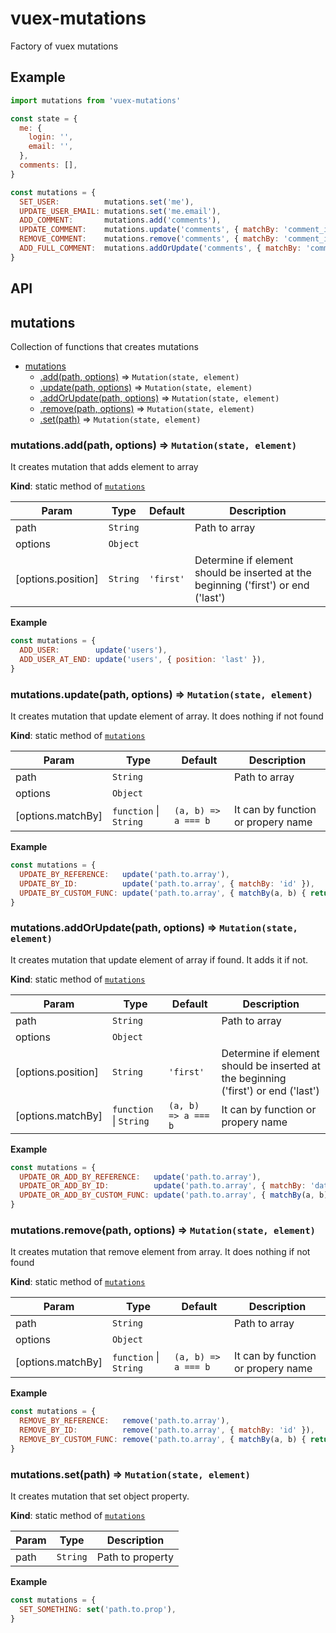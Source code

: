 # vuex-mutations

Factory of vuex mutations

## Example

```javascript
import mutations from 'vuex-mutations'

const state = {
  me: {
    login: '',
    email: '',
  },
  comments: [],
}

const mutations = {
  SET_USER:          mutations.set('me'),
  UPDATE_USER_EMAIL: mutations.set('me.email'),
  ADD_COMMENT:       mutations.add('comments'),
  UPDATE_COMMENT:    mutations.update('comments', { matchBy: 'comment_id' }),
  REMOVE_COMMENT:    mutations.remove('comments', { matchBy: 'comment_id' }),
  ADD_FULL_COMMENT:  mutations.addOrUpdate('comments', { matchBy: 'comment_id' })
}
```

## API

<a name="module_mutations"></a>

## mutations
Collection of functions that creates mutations


* [mutations](#module_mutations)
    * [.add(path, options)](#module_mutations.add) ⇒ <code>Mutation(state, element)</code>
    * [.update(path, options)](#module_mutations.update) ⇒ <code>Mutation(state, element)</code>
    * [.addOrUpdate(path, options)](#module_mutations.addOrUpdate) ⇒ <code>Mutation(state, element)</code>
    * [.remove(path, options)](#module_mutations.remove) ⇒ <code>Mutation(state, element)</code>
    * [.set(path)](#module_mutations.set) ⇒ <code>Mutation(state, element)</code>

<a name="module_mutations.add"></a>

### mutations.add(path, options) ⇒ <code>Mutation(state, element)</code>
It creates mutation that adds element to array

**Kind**: static method of [<code>mutations</code>](#module_mutations)  

| Param | Type | Default | Description |
| --- | --- | --- | --- |
| path | <code>String</code> |  | Path to array |
| options | <code>Object</code> |  |  |
| [options.position] | <code>String</code> | <code>&#x27;first&#x27;</code> | Determine if element should be inserted at the beginning ('first') or end ('last') |

**Example**  
```js
const mutations = {
  ADD_USER:        update('users'),
  ADD_USER_AT_END: update('users', { position: 'last' }),
}
```
<a name="module_mutations.update"></a>

### mutations.update(path, options) ⇒ <code>Mutation(state, element)</code>
It creates mutation that update element of array. It does nothing if not found

**Kind**: static method of [<code>mutations</code>](#module_mutations)  

| Param | Type | Default | Description |
| --- | --- | --- | --- |
| path | <code>String</code> |  | Path to array |
| options | <code>Object</code> |  |  |
| [options.matchBy] | <code>function</code> \| <code>String</code> | <code>(a, b) =&gt; a === b</code> | It can by function or propery name |

**Example**  
```js
const mutations = {
  UPDATE_BY_REFERENCE:   update('path.to.array'),
  UPDATE_BY_ID:          update('path.to.array', { matchBy: 'id' }),
  UPDATE_BY_CUSTOM_FUNC: update('path.to.array', { matchBy(a, b) { return a.name === b.name } }),
}
```
<a name="module_mutations.addOrUpdate"></a>

### mutations.addOrUpdate(path, options) ⇒ <code>Mutation(state, element)</code>
It creates mutation that update element of array if found. It adds it if not.

**Kind**: static method of [<code>mutations</code>](#module_mutations)  

| Param | Type | Default | Description |
| --- | --- | --- | --- |
| path | <code>String</code> |  | Path to array |
| options | <code>Object</code> |  |  |
| [options.position] | <code>String</code> | <code>&#x27;first&#x27;</code> | Determine if element should be inserted at the beginning ('first') or end ('last') |
| [options.matchBy] | <code>function</code> \| <code>String</code> | <code>(a, b) =&gt; a === b</code> | It can by function or propery name |

**Example**  
```js
const mutations = {
  UPDATE_OR_ADD_BY_REFERENCE:   update('path.to.array'),
  UPDATE_OR_ADD_BY_ID:          update('path.to.array', { matchBy: 'data.id', position: 'last' }),
  UPDATE_OR_ADD_BY_CUSTOM_FUNC: update('path.to.array', { matchBy(a, b) { return a.name === b.name } }),
}
```
<a name="module_mutations.remove"></a>

### mutations.remove(path, options) ⇒ <code>Mutation(state, element)</code>
It creates mutation that remove element from array. It does nothing if not found

**Kind**: static method of [<code>mutations</code>](#module_mutations)  

| Param | Type | Default | Description |
| --- | --- | --- | --- |
| path | <code>String</code> |  | Path to array |
| options | <code>Object</code> |  |  |
| [options.matchBy] | <code>function</code> \| <code>String</code> | <code>(a, b) =&gt; a === b</code> | It can by function or propery name |

**Example**  
```js
const mutations = {
  REMOVE_BY_REFERENCE:   remove('path.to.array'),
  REMOVE_BY_ID:          remove('path.to.array', { matchBy: 'id' }),
  REMOVE_BY_CUSTOM_FUNC: remove('path.to.array', { matchBy(a, b) { return a.name === b.name } }),
}
```
<a name="module_mutations.set"></a>

### mutations.set(path) ⇒ <code>Mutation(state, element)</code>
It creates mutation that set object property.

**Kind**: static method of [<code>mutations</code>](#module_mutations)  

| Param | Type | Description |
| --- | --- | --- |
| path | <code>String</code> | Path to property |

**Example**  
```js
const mutations = {
  SET_SOMETHING: set('path.to.prop'),
}
```
